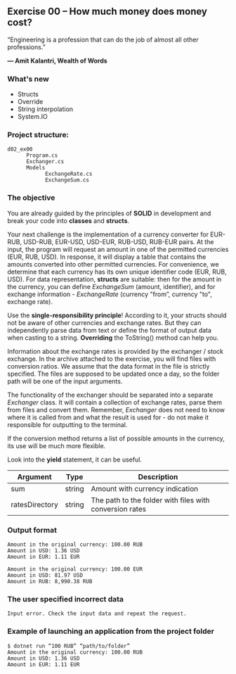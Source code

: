 ## Exercise 00 – How much money does money cost?

“Engineering is a profession that can do the job of almost all other professions.”

**― Amit Kalantri, Wealth of Words**

### What's new

- Structs
- Override
- String interpolation
- System.IO

### Project structure:
```
d02_ex00
      Program.cs
      Exchanger.cs
      Models
            ExchangeRate.cs
            ExchangeSum.cs
```

### The objective

You are already guided by the principles of **SOLID** in development and break your code into **classes** and **structs**.

Your next challenge is the implementation of a currency converter for EUR-RUB, USD-RUB, EUR-USD, USD-EUR, RUB-USD, RUB-EUR pairs. At the input, the program will request an amount in one of the permitted currencies (EUR, RUB, USD). In response, it will display a table that contains the amounts converted into other permitted currencies. For convenience, we determine that each currency has its own unique identifier code (EUR, RUB, USD). For data representation, **structs** are suitable: then for the amount in the currency, you can define *ExchangeSum* (amount, identifier), and for exchange information - *ExchangeRate* (currency "from”, currency "to", exchange rate).

Use the **single-responsibility principle**! According to it, your structs should not be aware of other currencies and exchange rates. But they can independently parse data from text or define the format of output data when casting to a string. **Overriding** the ToString() method can help you. 

Information about the exchange rates is provided by the exchanger / stock exchange. In the archive attached to the exercise, you will find files with conversion ratios. We assume that the data format in the file is strictly specified. The files are supposed to be updated once a day, so the folder path will be one of the input arguments.

The functionality of the exchanger should be separated into a separate *Exchanger* class. It will contain a collection of exchange rates, parse them from files and convert them. Remember, *Exchanger* does not need to know where it is called from and what the result is used for - do not make it responsible for outputting to the terminal.

If the conversion method returns a list of possible amounts in the currency, its use will be much more flexible.

Look into the **yield** statement, it can be useful. 

|Argument|Type|Description|
|---|---|---|
| sum |string | Amount with currency indication |
|ratesDirectory | string | The path to the folder with files with conversion rates|

### Output format
```
Amount in the original currency: 100.00 RUB
Amount in USD: 1.36 USD
Amount in EUR: 1.11 EUR

Amount in the original currency: 100.00 EUR
Amount in USD: 81.97 USD
Amount in RUB: 8,990.38 RUB
```

### The user specified incorrect data
```
Input error. Check the input data and repeat the request.
```

### Example of launching an application from the project folder

```
$ dotnet run “100 RUB” “path/to/folder”
Amount in the original currency: 100.00 RUB
Amount in USD: 1.36 USD
Amount in EUR: 1.11 EUR
```
